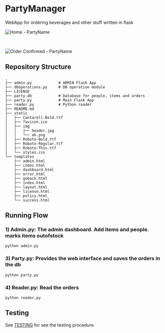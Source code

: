 # PartyManager

WebApp for ordering beverages and other stuff written in flask

![Home - PartyName](https://user-images.githubusercontent.com/60071372/86636989-3a94f000-bfd5-11ea-9868-51cdf0ebbe9e.png)

<br>

![Order Confirmed - PartyName](https://user-images.githubusercontent.com/60071372/86637001-3c5eb380-bfd5-11ea-9629-99d938429db6.png)

## Repository Structure

```
.
├── admin.py            # ADMIN Flask App
├── dboperations.py     # DB operation module
├── LICENSE
├── party.db            # Database for people, items and orders
├── party.py            # Main Flask App
├── reader.py           # Python reader 
├── README.md
├── static
│   ├── Cantarell-Bold.ttf
│   ├── favicon.ico
│   ├── img
│   │   ├── header.jpg
│   │   └── ok.png
│   ├── Roboto-Bold.ttf
│   ├── Roboto-Regular.ttf
│   ├── Roboto-Thin.ttf
│   └── styles.css
└── templates
    ├── admin.html
    ├── codes.html
    ├── dashboard.html
    ├── error.html
    ├── goback.html
    ├── index.html
    ├── layout.html
    ├── license.html
    ├── policy.html
    └── success.html
```

## Running Flow

### 1) Admin.py: The admin dashboard. Add items and people. marks items outofstock

`python admin.py`

### 3) Party.py: Provides the web interface and saves the orders in the db

`python party.py`

### 4) Reader.py: Read the orders

`python reader.py`

## Testing
See [TESTING](https://github.com/seepiol/partymanager/blob/master/TESTING.md) for see the testing procedure